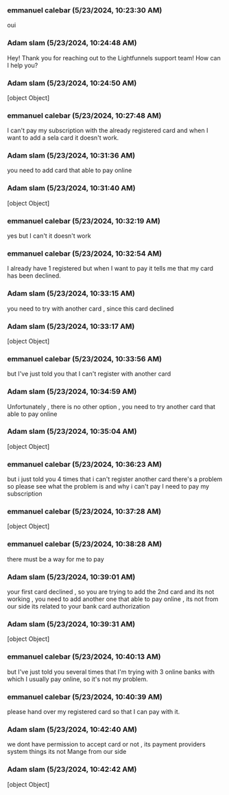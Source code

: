 ### emmanuel calebar (5/23/2024, 10:23:30 AM)

oui

### Adam slam (5/23/2024, 10:24:48 AM)

Hey!
Thank you for reaching out to the Lightfunnels support team! How can I help you?

### Adam slam (5/23/2024, 10:24:50 AM)

[object Object]

### emmanuel calebar (5/23/2024, 10:27:48 AM)

I can't pay my subscription with the already registered card and when I want to add a sela card it doesn't work.

### Adam slam (5/23/2024, 10:31:36 AM)

you need to add card that able to pay online

### Adam slam (5/23/2024, 10:31:40 AM)

[object Object]

### emmanuel calebar (5/23/2024, 10:32:19 AM)

yes but I can't it doesn't work

### emmanuel calebar (5/23/2024, 10:32:54 AM)

I already have 1 registered but when I want to pay it tells me that my card has been declined.

### Adam slam (5/23/2024, 10:33:15 AM)

you need to try with another card , since this card declined

### Adam slam (5/23/2024, 10:33:17 AM)

[object Object]

### emmanuel calebar (5/23/2024, 10:33:56 AM)

but I've just told you that I can't register with another card

### Adam slam (5/23/2024, 10:34:59 AM)

Unfortunately , there is no other option , you need to try another card that able to pay online

### Adam slam (5/23/2024, 10:35:04 AM)

[object Object]

### emmanuel calebar (5/23/2024, 10:36:23 AM)

but i just told you 4 times that i can't register another card there's a problem so please see what the problem is and why i can't pay
I need to pay my subscription

### emmanuel calebar (5/23/2024, 10:37:28 AM)

[object Object]

### emmanuel calebar (5/23/2024, 10:38:28 AM)

there must be a way for me to pay

### Adam slam (5/23/2024, 10:39:01 AM)

your first card declined , so you are trying to add the 2nd card and its not working , you need to add another one that able to pay online , its not from our side its related to your bank card authorization

### Adam slam (5/23/2024, 10:39:31 AM)

[object Object]

### emmanuel calebar (5/23/2024, 10:40:13 AM)

but I've just told you several times that I'm trying with 3 online banks with which I usually pay online, so it's not my problem.

### emmanuel calebar (5/23/2024, 10:40:39 AM)

please hand over my registered card so that I can pay with it.

### Adam slam (5/23/2024, 10:42:40 AM)

we dont have permission to accept card or not , its payment providers system things its not Mange from our side

### Adam slam (5/23/2024, 10:42:42 AM)

[object Object]

